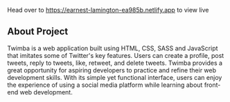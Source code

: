 Head over to  https://earnest-lamington-ea985b.netlify.app to view live
## About Project
Twimba is a web application built using HTML, CSS, SASS and JavaScript that imitates some of Twitter's key features. Users can create a profile, post tweets, reply to tweets, like, retweet, and delete tweets. 
Twimba provides a great opportunity for aspiring developers to practice and refine their web development skills. With its simple yet functional interface, users can enjoy the experience of using a social media platform while learning about front-end web development.